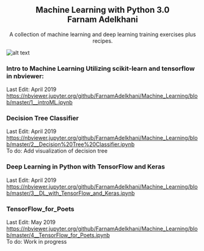 <h2 align="center">Machine Learning with Python 3.0<br>
Farnam Adelkhani</h2>

<center>A collection of machine learning and deep learning training exercises plus recipes.</center>

![alt text](https://i.imgur.com/lHG8nN5.png)

### Intro to Machine Learning Utilizing scikit-learn and tensorflow in nbviewer:
Last Edit: April 2019 <br>
https://nbviewer.jupyter.org/github/FarnamAdelkhani/Machine_Learning/blob/master/1__introML.ipynb <br>

### Decision Tree Classifier
Last Edit: April 2019 <br>
https://nbviewer.jupyter.org/github/FarnamAdelkhani/Machine_Learning/blob/master/2__Decision%20Tree%20Classifier.ipynb <br>
To do: Add visualization of decision tree

### Deep Learning in Python with TensorFlow and Keras
Last Edit: April 2019 <br>
https://nbviewer.jupyter.org/github/FarnamAdelkhani/Machine_Learning/blob/master/3__DL_with_TensorFlow_and_Keras.ipynb <br>

### TensorFlow_for_Poets
Last Edit: May 2019 <br>
https://nbviewer.jupyter.org/github/FarnamAdelkhani/Machine_Learning/blob/master/4__TensorFlow_for_Poets.ipynb <br>
To do: Work in progress
